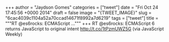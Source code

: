 
+++
author = "Jaydson Gomes"
categories = ["tweet"]
date = "Fri Oct 24 17:45:56 +0000 2014"
draft = false
image = "{TWEET_IMAGE}"
slug = "6cac4039c1104a52a70ccad14671f8992a7d6219"
tags = ["tweet"]
title = """RT @es6rocks: ECMAScript ..."""
+++
RT @es6rocks: ECMAScript 6 returns JavaScript to original intent http://t.co/1tPzmUWZ5G (via JavaScript Weekly)
